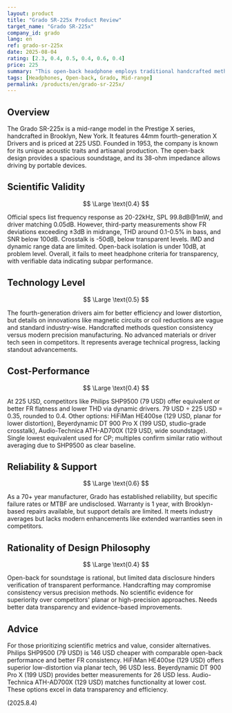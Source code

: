 ```yaml
---
layout: product
title: "Grado SR-225x Product Review"
target_name: "Grado SR-225x"
company_id: grado
lang: en
ref: grado-sr-225x
date: 2025-08-04
rating: [2.3, 0.4, 0.5, 0.4, 0.6, 0.4]
price: 225
summary: "This open-back headphone employs traditional handcrafted methods but underperforms modern competitors in scientific measurements and cost-performance due to insufficient data and outdated design."
tags: [Headphones, Open-back, Grado, Mid-range]
permalink: /products/en/grado-sr-225x/
---
```


## Overview

The Grado SR-225x is a mid-range model in the Prestige X series, handcrafted in Brooklyn, New York. It features 44mm fourth-generation X Drivers and is priced at 225 USD. Founded in 1953, the company is known for its unique acoustic traits and artisanal production. The open-back design provides a spacious soundstage, and its 38-ohm impedance allows driving by portable devices.

## Scientific Validity

$$ \Large \text{0.4} $$

Official specs list frequency response as 20-22kHz, SPL 99.8dB@1mW, and driver matching 0.05dB. However, third-party measurements show FR deviations exceeding ±3dB in midrange, THD around 0.1-0.5% in bass, and SNR below 100dB. Crosstalk is -50dB, below transparent levels. IMD and dynamic range data are limited. Open-back isolation is under 10dB, at problem level. Overall, it fails to meet headphone criteria for transparency, with verifiable data indicating subpar performance.

## Technology Level

$$ \Large \text{0.5} $$

The fourth-generation drivers aim for better efficiency and lower distortion, but details on innovations like magnetic circuits or coil reductions are vague and standard industry-wise. Handcrafted methods question consistency versus modern precision manufacturing. No advanced materials or driver tech seen in competitors. It represents average technical progress, lacking standout advancements.

## Cost-Performance

$$ \Large \text{0.4} $$

At 225 USD, competitors like Philips SHP9500 (79 USD) offer equivalent or better FR flatness and lower THD via dynamic drivers. 79 USD ÷ 225 USD = 0.35, rounded to 0.4. Other options: HiFiMan HE400se (129 USD, planar for lower distortion), Beyerdynamic DT 900 Pro X (199 USD, studio-grade crosstalk), Audio-Technica ATH-AD700X (129 USD, wide soundstage). Single lowest equivalent used for CP; multiples confirm similar ratio without averaging due to SHP9500 as clear baseline.

## Reliability & Support

$$ \Large \text{0.6} $$

As a 70+ year manufacturer, Grado has established reliability, but specific failure rates or MTBF are undisclosed. Warranty is 1 year, with Brooklyn-based repairs available, but support details are limited. It meets industry averages but lacks modern enhancements like extended warranties seen in competitors.

## Rationality of Design Philosophy

$$ \Large \text{0.4} $$

Open-back for soundstage is rational, but limited data disclosure hinders verification of transparent performance. Handcrafting may compromise consistency versus precision methods. No scientific evidence for superiority over competitors' planar or high-precision approaches. Needs better data transparency and evidence-based improvements.

## Advice

For those prioritizing scientific metrics and value, consider alternatives. Philips SHP9500 (79 USD) is 146 USD cheaper with comparable open-back performance and better FR consistency. HiFiMan HE400se (129 USD) offers superior low-distortion via planar tech, 96 USD less. Beyerdynamic DT 900 Pro X (199 USD) provides better measurements for 26 USD less. Audio-Technica ATH-AD700X (129 USD) matches functionality at lower cost. These options excel in data transparency and efficiency.

(2025.8.4)
